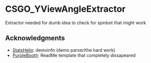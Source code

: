 # CSGO_YViewAngleExtractor

Extractor needed for dumb idea to check for spinbot that might work

## Acknowledgments

* [StatsHelix](https://github.com/StatsHelix): demoinfo (demo parser/the hard work)
* [PurpleBooth](https://github.com/PurpleBooth): ReadMe template that completely dissapeared


